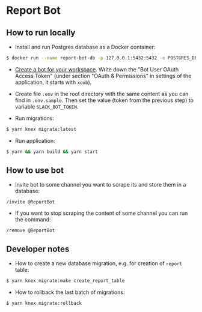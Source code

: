# Report Bot

## How to run locally

  * Install and run Postgres database as a Docker container:

```bash
$ docker run --name report-bot-db -p 127.0.0.1:5432:5432 -e POSTGRES_DB=report_bot -e POSTGRES_PASSWORD=postgres -d postgres
```
  * [Create a bot for your workspace](https://get.slack.help/hc/en-us/articles/115005265703-Create-a-bot-for-your-workspace). Write down the "Bot User OAuth Access Token" (under section "OAuth & Permissions" in settings of the application, it starts with `xoxb`).

  * Create file `.env` in the root directory with the same content as you can find in `.env.sample`. Then set the value (token from the previous step) to variable `SLACK_BOT_TOKEN`.

  * Run migrations:

```bash
$ yarn knex migrate:latest
```

  * Run application:

```bash
$ yarn && yarn build && yarn start
```

## How to use bot

  * Invite bot to some channel you want to scrape its and store them in a database:

```
/invite @ReportBot 
```

  * If you want to stop scraping the content of some channel you can run the command:

```
/remove @ReportBot 
```

## Developer notes

  * How to create a new database migration, e.g. for creation of `report` table:

```bash
$ yarn knex migrate:make create_report_table
```

  * How to rollback the last batch of migrations:

```bash
$ yarn knex migrate:rollback
```
